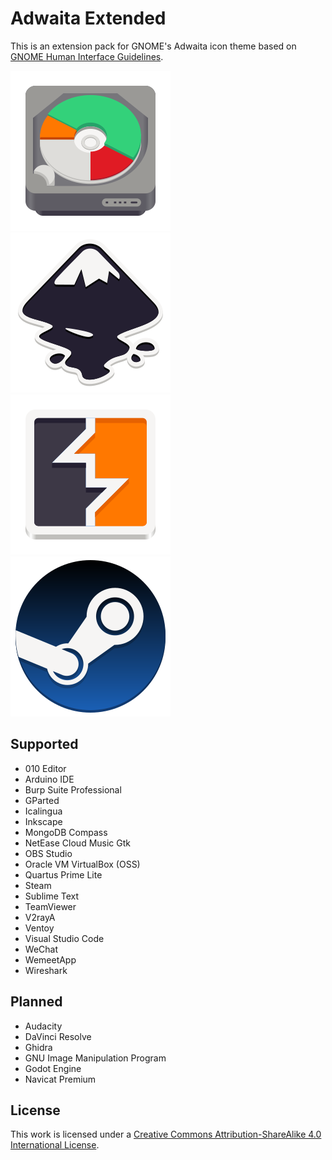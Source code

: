 # Adwaita Extended

This is an extension pack for GNOME's Adwaita icon theme based on [GNOME Human Interface Guidelines](https://developer.gnome.org/hig/).

![gparted.svg](./scalable/apps/gparted.svg)
![org.inkscape.Inkscape.svg](./scalable/apps/org.inkscape.Inkscape.svg)
![burpsuite-pro.svg](scalable/apps/burpsuite-pro.svg)
![steam.svg](scalable/apps/steam.svg)

## Supported

* 010 Editor
* Arduino IDE
* Burp Suite Professional
* GParted
* Icalingua
* Inkscape
* MongoDB Compass
* NetEase Cloud Music Gtk
* OBS Studio
* Oracle VM VirtualBox (OSS)
* Quartus Prime Lite
* Steam
* Sublime Text
* TeamViewer
* V2rayA
* Ventoy
* Visual Studio Code
* WeChat
* WemeetApp
* Wireshark

## Planned

* Audacity
* DaVinci Resolve
* Ghidra
* GNU Image Manipulation Program
* Godot Engine
* Navicat Premium

## License
This work is licensed under a [Creative Commons Attribution-ShareAlike 4.0 International License](https://creativecommons.org/licenses/by-sa/4.0/).
